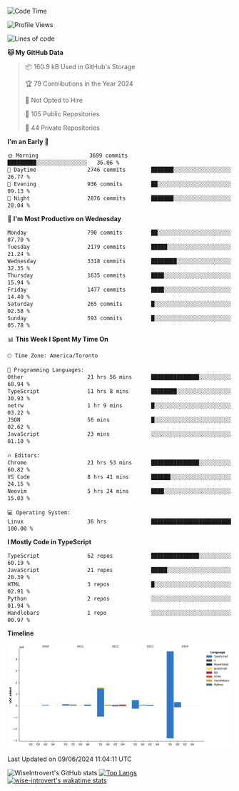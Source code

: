 <!--START_SECTION:waka-->
![Code Time](http://img.shields.io/badge/Code%20Time-1%2C691%20hrs%2055%20mins-blue)

![Profile Views](http://img.shields.io/badge/Profile%20Views-5-blue)

![Lines of code](https://img.shields.io/badge/From%20Hello%20World%20I%27ve%20Written-7.7%20million%20lines%20of%20code-blue)

**🐱 My GitHub Data** 

> 📦 160.9 kB Used in GitHub's Storage 
 > 
> 🏆 79 Contributions in the Year 2024
 > 
> 🚫 Not Opted to Hire
 > 
> 📜 105 Public Repositories 
 > 
> 🔑 44 Private Repositories 
 > 
**I'm an Early 🐤** 

```text
🌞 Morning                3699 commits        █████████░░░░░░░░░░░░░░░░   36.06 % 
🌆 Daytime                2746 commits        ███████░░░░░░░░░░░░░░░░░░   26.77 % 
🌃 Evening                936 commits         ██░░░░░░░░░░░░░░░░░░░░░░░   09.13 % 
🌙 Night                  2876 commits        ███████░░░░░░░░░░░░░░░░░░   28.04 % 
```
📅 **I'm Most Productive on Wednesday** 

```text
Monday                   790 commits         ██░░░░░░░░░░░░░░░░░░░░░░░   07.70 % 
Tuesday                  2179 commits        █████░░░░░░░░░░░░░░░░░░░░   21.24 % 
Wednesday                3318 commits        ████████░░░░░░░░░░░░░░░░░   32.35 % 
Thursday                 1635 commits        ████░░░░░░░░░░░░░░░░░░░░░   15.94 % 
Friday                   1477 commits        ████░░░░░░░░░░░░░░░░░░░░░   14.40 % 
Saturday                 265 commits         █░░░░░░░░░░░░░░░░░░░░░░░░   02.58 % 
Sunday                   593 commits         █░░░░░░░░░░░░░░░░░░░░░░░░   05.78 % 
```


📊 **This Week I Spent My Time On** 

```text
🕑︎ Time Zone: America/Toronto

💬 Programming Languages: 
Other                    21 hrs 56 mins      ███████████████░░░░░░░░░░   60.94 % 
TypeScript               11 hrs 8 mins       ████████░░░░░░░░░░░░░░░░░   30.93 % 
netrw                    1 hr 9 mins         █░░░░░░░░░░░░░░░░░░░░░░░░   03.22 % 
JSON                     56 mins             █░░░░░░░░░░░░░░░░░░░░░░░░   02.62 % 
JavaScript               23 mins             ░░░░░░░░░░░░░░░░░░░░░░░░░   01.10 % 

🔥 Editors: 
Chrome                   21 hrs 53 mins      ███████████████░░░░░░░░░░   60.82 % 
VS Code                  8 hrs 41 mins       ██████░░░░░░░░░░░░░░░░░░░   24.15 % 
Neovim                   5 hrs 24 mins       ████░░░░░░░░░░░░░░░░░░░░░   15.03 % 

💻 Operating System: 
Linux                    36 hrs              █████████████████████████   100.00 % 
```

**I Mostly Code in TypeScript** 

```text
TypeScript               62 repos            ███████████████░░░░░░░░░░   60.19 % 
JavaScript               21 repos            █████░░░░░░░░░░░░░░░░░░░░   20.39 % 
HTML                     3 repos             █░░░░░░░░░░░░░░░░░░░░░░░░   02.91 % 
Python                   2 repos             ░░░░░░░░░░░░░░░░░░░░░░░░░   01.94 % 
Handlebars               1 repo              ░░░░░░░░░░░░░░░░░░░░░░░░░   00.97 % 
```



**Timeline**

![Lines of Code chart](https://raw.githubusercontent.com/wise-introvert/wise-introvert/master/assets/bar_graph.png)


 Last Updated on 09/06/2024 11:04:11 UTC
<!--END_SECTION:waka-->

![WiseIntrovert's GitHub stats](https://github-readme-stats.vercel.app/api?username=wise-introvert&count_private=true&show_icons=true)
[![Top Langs](https://github-readme-stats.vercel.app/api/top-langs/?username=wise-introvert&langs_count=10)](https://github.com/anuraghazra/github-readme-stats)
[![wise-introvert's wakatime stats](https://github-readme-stats.vercel.app/api/wakatime?username=wiseintrovert)](https://github.com/anuraghazra/github-readme-stats)
